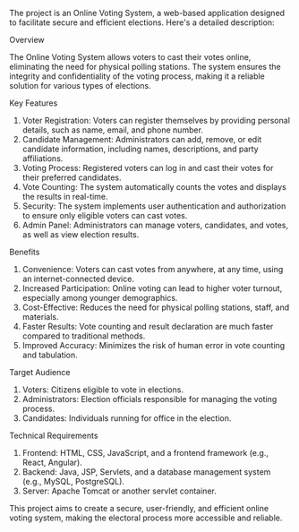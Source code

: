 The project is an Online Voting System, a web-based application designed to facilitate secure and efficient elections. Here's a detailed description:

Overview

The Online Voting System allows voters to cast their votes online, eliminating the need for physical polling stations. The system ensures the integrity and confidentiality of the voting process, making it a reliable solution for various types of elections.

Key Features

1. Voter Registration: Voters can register themselves by providing personal details, such as name, email, and phone number.
2. Candidate Management: Administrators can add, remove, or edit candidate information, including names, descriptions, and party affiliations.
3. Voting Process: Registered voters can log in and cast their votes for their preferred candidates.
4. Vote Counting: The system automatically counts the votes and displays the results in real-time.
5. Security: The system implements user authentication and authorization to ensure only eligible voters can cast votes.
6. Admin Panel: Administrators can manage voters, candidates, and votes, as well as view election results.

Benefits

1. Convenience: Voters can cast votes from anywhere, at any time, using an internet-connected device.
2. Increased Participation: Online voting can lead to higher voter turnout, especially among younger demographics.
3. Cost-Effective: Reduces the need for physical polling stations, staff, and materials.
4. Faster Results: Vote counting and result declaration are much faster compared to traditional methods.
5. Improved Accuracy: Minimizes the risk of human error in vote counting and tabulation.

Target Audience

1. Voters: Citizens eligible to vote in elections.
2. Administrators: Election officials responsible for managing the voting process.
3. Candidates: Individuals running for office in the election.

Technical Requirements

1. Frontend: HTML, CSS, JavaScript, and a frontend framework (e.g., React, Angular).
2. Backend: Java, JSP, Servlets, and a database management system (e.g., MySQL, PostgreSQL).
3. Server: Apache Tomcat or another servlet container.

This project aims to create a secure, user-friendly, and efficient online voting system, making the electoral process more accessible and reliable.

